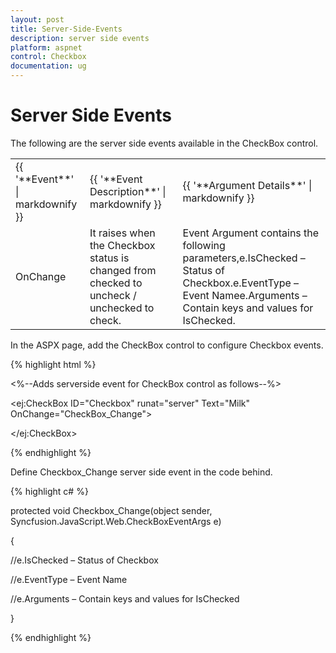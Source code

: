 ```yaml
---
layout: post
title: Server-Side-Events
description: server side events
platform: aspnet
control: Checkbox
documentation: ug
---
```


# Server Side Events

The following are the server side events available in the CheckBox control.

<table>
<tr>
<td>
{{ '**Event**' | markdownify }}</td><td>
{{ '**Event Description**' | markdownify }}</td><td>
{{ '**Argument Details**' | markdownify }}</td></tr>
<tr>
<td>
OnChange</td><td>
It raises when the Checkbox status is changed from checked to uncheck / unchecked to check.</td><td>
Event Argument contains the following parameters,e.IsChecked – Status of Checkbox.e.EventType – Event Namee.Arguments – Contain keys and values for IsChecked.</td></tr>
</table>


In the ASPX page, add the CheckBox control to configure Checkbox events.

{% highlight html %}

<%--Adds serverside event for CheckBox control as follows--%>



<ej:CheckBox ID="Checkbox" runat="server" Text="Milk" OnChange="CheckBox_Change">

</ej:CheckBox>





{% endhighlight %}

Define Checkbox_Change server side event in the code behind.

{% highlight c# %}

protected void Checkbox_Change(object sender, Syncfusion.JavaScript.Web.CheckBoxEventArgs e)

{



//e.IsChecked – Status of Checkbox

//e.EventType – Event Name

//e.Arguments – Contain keys and values for IsChecked

 }



{% endhighlight %}




